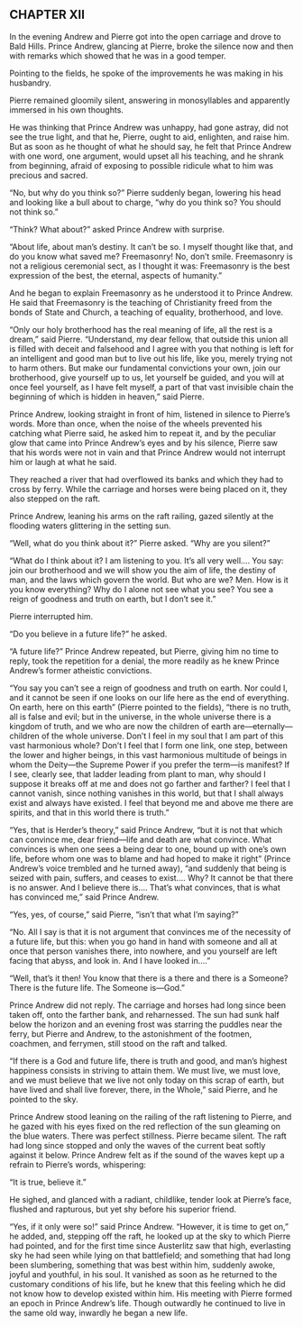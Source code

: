 ## CHAPTER XII

In the evening Andrew and Pierre got into the open carriage and drove to
Bald Hills. Prince Andrew, glancing at Pierre, broke the silence now and
then with remarks which showed that he was in a good temper.

Pointing to the fields, he spoke of the improvements he was making in
his husbandry.

Pierre remained gloomily silent, answering in monosyllables and
apparently immersed in his own thoughts.

He was thinking that Prince Andrew was unhappy, had gone astray, did not
see the true light, and that he, Pierre, ought to aid, enlighten, and
raise him. But as soon as he thought of what he should say, he felt that
Prince Andrew with one word, one argument, would upset all his teaching,
and he shrank from beginning, afraid of exposing to possible ridicule
what to him was precious and sacred.

“No, but why do you think so?” Pierre suddenly began, lowering his
head and looking like a bull about to charge, “why do you think so?
You should not think so.”

“Think? What about?” asked Prince Andrew with surprise.

“About life, about man’s destiny. It can’t be so. I myself thought
like that, and do you know what saved me? Freemasonry! No, don’t
smile. Freemasonry is not a religious ceremonial sect, as I thought
it was: Freemasonry is the best expression of the best, the eternal,
aspects of humanity.”

And he began to explain Freemasonry as he understood it to Prince
Andrew. He said that Freemasonry is the teaching of Christianity freed
from the bonds of State and Church, a teaching of equality, brotherhood,
and love.

“Only our holy brotherhood has the real meaning of life, all the rest
is a dream,” said Pierre. “Understand, my dear fellow, that outside
this union all is filled with deceit and falsehood and I agree with you
that nothing is left for an intelligent and good man but to live out
his life, like you, merely trying not to harm others. But make our
fundamental convictions your own, join our brotherhood, give yourself up
to us, let yourself be guided, and you will at once feel yourself, as I
have felt myself, a part of that vast invisible chain the beginning of
which is hidden in heaven,” said Pierre.

Prince Andrew, looking straight in front of him, listened in silence to
Pierre’s words. More than once, when the noise of the wheels prevented
his catching what Pierre said, he asked him to repeat it, and by the
peculiar glow that came into Prince Andrew’s eyes and by his silence,
Pierre saw that his words were not in vain and that Prince Andrew would
not interrupt him or laugh at what he said.

They reached a river that had overflowed its banks and which they had to
cross by ferry. While the carriage and horses were being placed on it,
they also stepped on the raft.

Prince Andrew, leaning his arms on the raft railing, gazed silently at
the flooding waters glittering in the setting sun.

“Well, what do you think about it?” Pierre asked. “Why are you
silent?”

“What do I think about it? I am listening to you. It’s all very
well.... You say: join our brotherhood and we will show you the aim of
life, the destiny of man, and the laws which govern the world. But who
are we? Men. How is it you know everything? Why do I alone not see what
you see? You see a reign of goodness and truth on earth, but I don’t
see it.”

Pierre interrupted him.

“Do you believe in a future life?” he asked.

“A future life?” Prince Andrew repeated, but Pierre, giving him no
time to reply, took the repetition for a denial, the more readily as he
knew Prince Andrew’s former atheistic convictions.

“You say you can’t see a reign of goodness and truth on earth. Nor
could I, and it cannot be seen if one looks on our life here as the end
of everything. On earth, here on this earth” (Pierre pointed to
the fields), “there is no truth, all is false and evil; but in the
universe, in the whole universe there is a kingdom of truth, and we who
are now the children of earth are—eternally—children of the
whole universe. Don’t I feel in my soul that I am part of this vast
harmonious whole? Don’t I feel that I form one link, one step, between
the lower and higher beings, in this vast harmonious multitude of
beings in whom the Deity—the Supreme Power if you prefer the term—is
manifest? If I see, clearly see, that ladder leading from plant to man,
why should I suppose it breaks off at me and does not go farther and
farther? I feel that I cannot vanish, since nothing vanishes in this
world, but that I shall always exist and always have existed. I feel
that beyond me and above me there are spirits, and that in this world
there is truth.”

“Yes, that is Herder’s theory,” said Prince Andrew, “but it is
not that which can convince me, dear friend—life and death are what
convince. What convinces is when one sees a being dear to one, bound
up with one’s own life, before whom one was to blame and had hoped to
make it right” (Prince Andrew’s voice trembled and he turned away),
“and suddenly that being is seized with pain, suffers, and ceases to
exist.... Why? It cannot be that there is no answer. And I believe there
is.... That’s what convinces, that is what has convinced me,” said
Prince Andrew.

“Yes, yes, of course,” said Pierre, “isn’t that what I’m
saying?”

“No. All I say is that it is not argument that convinces me of the
necessity of a future life, but this: when you go hand in hand with
someone and all at once that person vanishes there, into nowhere, and
you yourself are left facing that abyss, and look in. And I have looked
in....”

“Well, that’s it then! You know that there is a there and there is a
Someone? There is the future life. The Someone is—God.”

Prince Andrew did not reply. The carriage and horses had long since been
taken off, onto the farther bank, and reharnessed. The sun had sunk half
below the horizon and an evening frost was starring the puddles near
the ferry, but Pierre and Andrew, to the astonishment of the footmen,
coachmen, and ferrymen, still stood on the raft and talked.

“If there is a God and future life, there is truth and good, and
man’s highest happiness consists in striving to attain them. We must
live, we must love, and we must believe that we live not only today on
this scrap of earth, but have lived and shall live forever, there, in
the Whole,” said Pierre, and he pointed to the sky.

Prince Andrew stood leaning on the railing of the raft listening to
Pierre, and he gazed with his eyes fixed on the red reflection of the
sun gleaming on the blue waters. There was perfect stillness. Pierre
became silent. The raft had long since stopped and only the waves of the
current beat softly against it below. Prince Andrew felt as if the sound
of the waves kept up a refrain to Pierre’s words, whispering:

“It is true, believe it.”

He sighed, and glanced with a radiant, childlike, tender look at
Pierre’s face, flushed and rapturous, but yet shy before his superior
friend.

“Yes, if it only were so!” said Prince Andrew. “However, it is
time to get on,” he added, and, stepping off the raft, he looked up
at the sky to which Pierre had pointed, and for the first time since
Austerlitz saw that high, everlasting sky he had seen while lying on
that battlefield; and something that had long been slumbering, something
that was best within him, suddenly awoke, joyful and youthful, in his
soul. It vanished as soon as he returned to the customary conditions
of his life, but he knew that this feeling which he did not know how to
develop existed within him. His meeting with Pierre formed an epoch in
Prince Andrew’s life. Though outwardly he continued to live in the
same old way, inwardly he began a new life.





